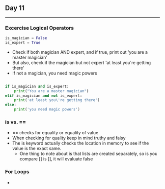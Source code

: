 ## Day 11

---

### Excercise Logical Operators

```python
is_magician = False
is_expert = True

```

- Check if both magician AND expert, and if true, print out 'you are a master magician'
- But also, check if the magician but not expert 'at least you're getting there'
- If not a magician, you need magic powers

```python

if is_magician and is_expert:
    print("You are a master magician")
elif is_magician and not is_expert:
    print('at least you\'re getting there')
else:
    print('you need magic powers')

```

### is vs. ==
- == checks for equality or equality of value
- When checking for quality keep in mind truthy and falsy
- The is keyword actually checks the location in memory to see if the value is the exact same.
    - One thing to note about is that lists are created separately, so is you compare [] is [], it will evaluate false 

### For Loops
- 